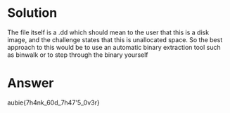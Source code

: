 # Solution

The file itself is a .dd which should mean to the user that this is a disk image, and the challenge states that this is unallocated space. So the best approach to this would be to use an automatic binary extraction tool such as binwalk or to step through the binary yourself

# Answer
aubie{7h4nk_60d_7h47'5_0v3r}